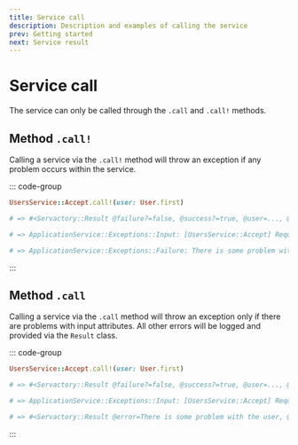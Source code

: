 ```yaml
---
title: Service call
description: Description and examples of calling the service
prev: Getting started
next: Service result
---
```


# Service call

The service can only be called through the `.call` and `.call!` methods.

## Method `.call!`

Calling a service via the `.call!` method will throw an exception if any problem occurs within the service.

::: code-group

```ruby [Call]
UsersService::Accept.call!(user: User.first)
```

```ruby [Success]
# => #<Servactory::Result @failure?=false, @success?=true, @user=..., @user?=true>
```

```ruby [Failure]
# => ApplicationService::Exceptions::Input: [UsersService::Accept] Required input `user` is missing

# => ApplicationService::Exceptions::Failure: There is some problem with the user
```

:::

## Method `.call`

Calling a service via the `.call` method will throw an exception only if there are problems with input attributes.
All other errors will be logged and provided via the `Result` class.

::: code-group

```ruby [Call]
UsersService::Accept.call!(user: User.first)
```

```ruby [Success]
# => #<Servactory::Result @failure?=false, @success?=true, @user=..., @user?=true>
```

```ruby [Failure]
# => ApplicationService::Exceptions::Input: [UsersService::Accept] Required input `user` is missing

# => #<Servactory::Result @error=There is some problem with the user, @failure?=true, @success?=false>
```

:::

